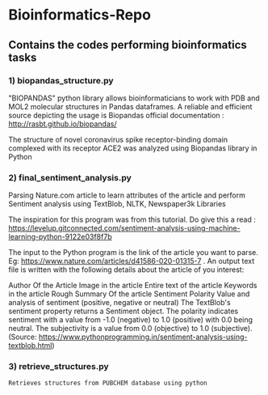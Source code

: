 # Bioinformatics-Repo

## Contains the codes performing bioinformatics tasks

### 1) biopandas_structure.py

"BIOPANDAS" python library allows bioinformaticians to work with PDB and MOL2 molecular structures in Pandas dataframes. A reliable and efficient source depicting the usage is Biopandas official documentation : http://rasbt.github.io/biopandas/

The structure of novel coronavirus spike receptor-binding domain complexed with its receptor ACE2 was analyzed using Biopandas library in Python

### 2) final_sentiment_analysis.py

Parsing Nature.com article to learn attributes of the article and perform Sentiment analysis using TextBlob, NLTK, Newspaper3k Libraries

The inspiration for this program was from this tutorial. Do give this a read : https://levelup.gitconnected.com/sentiment-analysis-using-machine-learning-python-9122e03f8f7b

The input to the Python program is the link of the article you want to parse. Eg: https://www.nature.com/articles/d41586-020-01315-7 . An output text file is written with the following details about the article of you interest:

Author Of the Article
Image in the article
Entire text of the article
Keywords in the article
Rough Summary Of the article
Sentiment Polarity Value and analysis of sentiment (positive, negative or neutral) The TextBlob's sentiment property returns a Sentiment object. The polarity indicates sentiment with a value from -1.0 (negative) to 1.0 (positive) with 0.0 being neutral. The subjectivity is a value from 0.0 (objective) to 1.0 (subjective). (Source: https://www.pythonprogramming.in/sentiment-analysis-using-textblob.html)

### 3) retrieve_structures.py 
    Retrieves structures from PUBCHEM database using python

